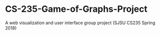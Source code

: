 # CS-235-Game-of-Graphs-Project
A web visualization and user interface group project (SJSU CS235 Spring 2018)
